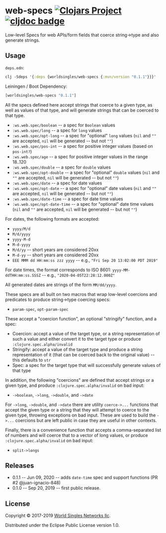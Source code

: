 # web-specs [![Clojars Project](http://clojars.org/worldsingles/web-specs/latest-version.svg)](http://clojars.org/worldsingles/web-specs) [![cljdoc badge](https://cljdoc.org/badge/worldsingles/web-specs?0.1.1)](https://cljdoc.org/d/worldsingles/web-specs/CURRENT)

Low-level Specs for web APIs/form fields that coerce string->type and also generate strings.

## Usage

`deps.edn`:

``` clojure
clj -Sdeps '{:deps {worldsingles/web-specs {:mvn/version "0.1.1"}}}'
```

Leiningen / Boot Dependency:

``` clojure
[worldsingles/web-specs "0.1.1"]
```

All the specs defined here accept strings that coerce to a given type, as well as values of that type, and will generate strings that can be coerced to that type.

* `:ws.web.spec/boolean` -- a spec for `Boolean` values
* `:ws.web.spec/long` -- a spec for `long` values
* `:ws.web.spec/opt-long` -- a spec for "optional" `long` values (`nil` and `""` are accepted, `nil` will be generated -- but not `""`)
* `:ws.web.spec/pos-int` -- a spec for positive integer values (based on `pos-int?`)
* `:ws.web.spec/age` -- a spec for positive integer values in the range 18..120
* `:ws.web.spec/double` -- a spec for `double` values
* `:ws.web.spec/opt-double` -- a spec for "optional" `double` values (`nil` and `""` are accepted, `nil` will be generated -- but not `""`)
* `:ws.web.spec/date` -- a spec for date values
* `:ws.web.spec/opt-date` -- a spec for "optional" date values (`nil` and `""` are accepted, `nil` will be generated -- but not `""`)
* `:ws.web.spec/date-time` -- a spec for date time values
* `:ws.web.spec/opt-date-time` -- a spec for "optional" date time values (`nil` and `""` are accepted, `nil` will be generated -- but not `""`)

For dates, the following formats are accepted:
* `yyyy/M/d`
* `M/d/yyyy`
* `yyyy-M-d`
* `M-d-yyyy`
* `M/d/yy` -- short years are considered 20xx
* `M-d-yy` -- short years are considered 20xx
* `EEE MMM dd HH:mm:ss zzz yyyy` -- e.g., `"Fri Sep 20 13:02:00 PDT 2019"`

For date times, the format corresponds to ISO 8601: `yyyy-MM-ddTHH:mm:ss.SSSZ`
-- e.g., `"2020-04-05T22:28:12.000Z"`

All generated dates are strings of the form `MM/dd/yyyy`.

These specs are all built on two macros that wrap low-level coercions and predicates to produce string->type coercing specs:
* `param-spec`, `opt-param-spec`

These accept a "coercion function", an optional "stringify" function, and a spec:
* Coercion: accept a value of the target type, or a string representation of such a value and either convert it to the target type or produce `:clojure.spec.alpha/invalid`
* Stringify: accept a value of the target type and produce a string representation of it (that can be coerced back to the original value) -- this defaults to `str`
* Spec: a spec for the target type that will successfully generate values of that type

In addition, the following "coercions" are defined that accept strings or a given type, and produce `:clojure.spec.alpha/invalid` on bad input:
* `->boolean`, `->long`, `->double`, and `->date`

For `->long`, `->double`, and `->date` there are utility `coerce->...` functions that accept the given type or a string that they will attempt to coerce to the given type, throwing exceptions on bad input. These are used to build the `->...` coercions but are left public in case they are useful in other contexts.

Finally, there is a convenience function that accepts a comma-separated list of numbers and will coerce that to a vector of long values, or produce `:clojure.spec.alpha/invalid` on bad input:
* `split->longs`

## Releases

* 0.1.1 -- Jun 09, 2020 -- adds `date-time` spec and support functions (PR #2 @juan-ignacio-848)
* 0.1.0 -- Sep 20, 2019 -- first public release.

## License

Copyright © 2017-2019 [World Singles Networks llc](https://worldsinglesnetworks.com/).

Distributed under the Eclipse Public License version 1.0.
